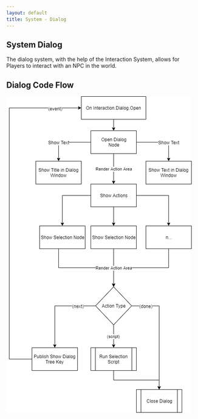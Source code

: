 ```yaml
---
layout: default
title: System - Dialog
---
```


## System Dialog

The dialog system, with the help of the Interaction System, allows for Players to interact with an NPC in the world.

## Dialog Code Flow

![Dialog Code Flow](/image/DialogTreeCodeflow.png)